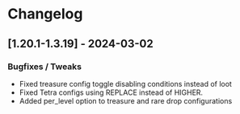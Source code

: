 # Changelog

## [1.20.1-1.3.19] - 2024-03-02
### Bugfixes / Tweaks
- Fixed treasure config toggle disabling conditions instead of loot
- Fixed Tetra configs using REPLACE instead of HIGHER.
- Added per_level option to treasure and rare drop configurations